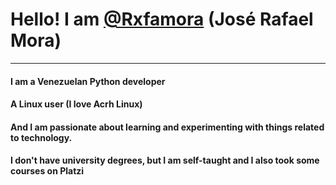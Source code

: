 # Hello! I am [@Rxfamora](http://https://github.com/Rxfamora "@Rxfamora") (José Rafael Mora)
------------

#### I am a Venezuelan Python developer
#### A Linux user (I love Acrh Linux)
#### And I am passionate about learning and experimenting with things related to technology.
#### I don't have university degrees, but I am self-taught and I also took some courses on Platzi
